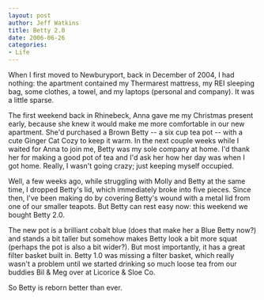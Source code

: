 ```yaml
--- 
layout: post
author: Jeff Watkins
title: Betty 2.0
date: 2006-06-26
categories: 
- Life
---
```


When I first moved to Newburyport, back in December of 2004, I had nothing: the apartment contained my Thermarest mattress, my REI sleeping bag, some clothes, a towel, and my laptops (personal and company). It was a little sparse.

The first weekend back in Rhinebeck, Anna gave me my Christmas present early, because she knew it would make me more comfortable in our new apartment. She'd purchased a Brown Betty -- a six cup tea pot -- with a cute Ginger Cat Cozy to keep it warm. In the next couple weeks while I waited for Anna to join me, Betty was my sole company at home. I'd thank her for making a good pot of tea and I'd ask her how her day was when I got home. Really, I wasn't going crazy; just keeping myself occupied.

Well, a few weeks ago, while struggling with Molly and Betty at the same time, I dropped Betty's lid, which immediately broke into five pieces. Since then, I've been making do by covering Betty's wound with a metal lid from one of our smaller teapots. But Betty can rest easy now: this weekend we bought Betty 2.0.

The new pot is a brilliant cobalt blue (does that make her a Blue Betty now?) and stands a bit taller but somehow makes Betty look a bit more squat (perhaps the pot is also a bit wider?). But most importantly, it has a great filter basket built in. Betty 1.0 was missing a filter basket, which really wasn't a problem until we started drinking so much loose tea from our buddies Bil & Meg over at Licorice & Sloe Co.

So Betty is reborn better than ever.
